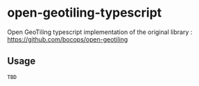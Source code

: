 # open-geotiling-typescript

Open GeoTiling typescript implementation of the original library : https://github.com/bocops/open-geotiling

## Usage

`TBD`
